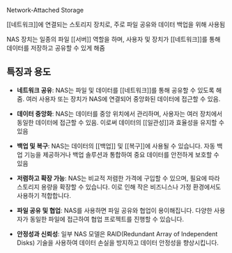 Network-Attached Storage

[[네트워크]]에 연결되는 스토리지 장치로, 주로 파일 공유와 데이터 백업을 위해 사용됨

NAS 장치는 일종의 파일 [[서버]] 역할을 하며, 사용자 및 장치가 [[네트워크]]를 통해 데이터를 저장하고 공유할 수 있게 해줌

## 특징과 용도

- **네트워크 공유**: NAS는 파일 및 데이터를 [[네트워크]]를 통해 공유할 수 있도록 해줌. 여러 사용자 또는 장치가 NAS에 연결되어 중앙화된 데이터에 접근할 수 있음.
    
- **데이터 중앙화**: NAS는 데이터를 중앙 위치에서 관리하며, 사용자는 여러 장치에서 동일한 데이터에 접근할 수 있음. 이로써 데이터의 [[일관성]]과 효율성을 유지할 수 있음
    
- **백업 및 복구**: NAS는 데이터의 [[백업]] 및 [[복구]]에 사용될 수 있습니다. 자동 백업 기능을 제공하거나 백업 솔루션과 통합하여 중요 데이터를 안전하게 보호할 수 있음
    
- **저렴하고 확장 가능**: NAS는 비교적 저렴한 가격에 구입할 수 있으며, 필요에 따라 스토리지 용량을 확장할 수 있습니다. 이로 인해 작은 비즈니스나 가정 환경에서도 사용하기 적합합니다.
    
- **파일 공유 및 협업**: NAS를 사용하면 파일 공유와 협업이 용이해집니다. 다양한 사용자가 동일한 파일에 접근하여 협업 프로젝트를 진행할 수 있습니다.
    
- **안정성과 신뢰성**: 일부 NAS 모델은 RAID(Redundant Array of Independent Disks) 기술을 사용하여 데이터 손실을 방지하고 데이터 안정성을 향상시킵니다.